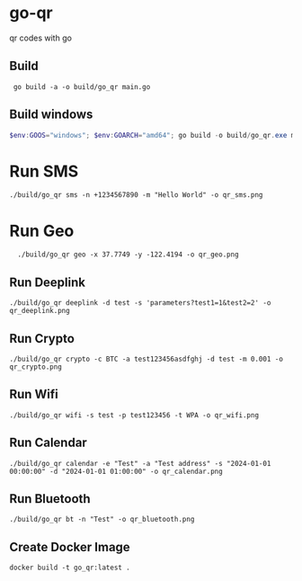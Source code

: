 # go-qr
qr codes with go

## Build
```shell
 go build -a -o build/go_qr main.go
```

## Build windows
```PowerShell
$env:GOOS="windows"; $env:GOARCH="amd64"; go build -o build/go_qr.exe main.go
```

# Run SMS
```shell
./build/go_qr sms -n +1234567890 -m "Hello World" -o qr_sms.png
```

# Run Geo
```shell
  ./build/go_qr geo -x 37.7749 -y -122.4194 -o qr_geo.png
```

## Run Deeplink
```shell
./build/go_qr deeplink -d test -s 'parameters?test1=1&test2=2' -o qr_deeplink.png
```

## Run Crypto
```shell
./build/go_qr crypto -c BTC -a test123456asdfghj -d test -m 0.001 -o qr_crypto.png
```

## Run Wifi
```shell
./build/go_qr wifi -s test -p test123456 -t WPA -o qr_wifi.png
```

## Run Calendar
```shell
./build/go_qr calendar -e "Test" -a "Test address" -s "2024-01-01 00:00:00" -d "2024-01-01 01:00:00" -o qr_calendar.png
```

## Run Bluetooth
```shell
./build/go_qr bt -n "Test" -o qr_bluetooth.png
```

## Create Docker Image
```shell
docker build -t go_qr:latest .
```
